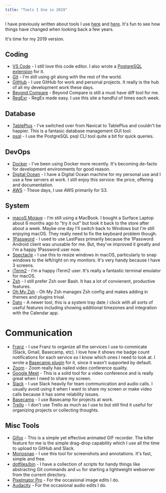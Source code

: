```yaml
---
title: "Tools I Use in 2019"
---
```


I have previously written about tools I use [here](http://www.geekytidbits.com/my-development-toolbelt/) and [here](https://www.geekytidbits.com/development-tools-i-use/).  It's fun to see how things have changed when looking back a few years.

It's time for my 2019 version.

## Coding

- [VS Code](https://code.visualstudio.com) - I still love this code editor.  I also wrote a [PostgreSQL extension](https://marketplace.visualstudio.com/items?itemName=bradymholt.pgformatter#overview) for it.
- [Git](https://git-scm.com/) - I'm still using  git along with the rest of the world.
- [GitHub](http://www.github.com) - I use GitHub for work and personal projects.  It really is the hub of all my development work these days.
- [Beyond Compare](http://www.scootersoftware.com/) - Beyond Compare is still a must have diff tool for me.
- [RegExr](http://www.regexr.com/) - RegEx made easy.  I use this site a handful of times each week.


## Database
- [TablePlus](https://tableplus.com/) - I've switched over from Navicat to TablePlus and couldn't be happier.  This is a fantasic database management GUI tool.
- [psql](https://www.postgresql.org/docs/current/app-psql.html) - I use the PostgreSQL psql CLI tool quite a bit for quick queries.

## DevOps

- [Docker](https://www.docker.com/) - I've been using Docker more recently.  It's becoming de-facto for development environments for good reason.
- [Digital Ocean](https://m.do.co/c/974ef9a471c1) - I have a Digital Ocean machine for my personal use and I use a few servers at work.  I still enjoy this service: the price, offering and documentation.
- [AWS](http://aws.amazon.com) - These days, I use AWS primarily for S3.

## System

- [macoS Mojave](http://www.apple.com/osx/) - I'm still using a MacBook.  I bought a Surface Laptop about 6 months ago to "try it out" but took it back to the store after about a week.  Maybe one day I'll switch back to Windows but I'm still enjoying macOS.  They really need to fix the keyboard problem though.
- [1Password](https://1password.com/) - I used to use LastPass primarily because the 1Password Android client was unusable for me.  But, they've improved it greatly and I'm a happy 1Password user now.
- [Spectacle](https://www.spectacleapp.com/) - I use this to resize windows in macOS, particularly to snap windows to the left/right on my monitors.  It's very handy because I have 3 screens.
- [iTerm2](https://www.iterm2.com/) - I'm a happy iTerm2 user.  It's really a fantastic terminal emulator for macOS.
- [Zsh](http://www.zsh.org/) - I still prefer Zsh over Bash.  It has a lot of convienent, productive features.
- [Oh My Zsh](https://github.com/robbyrussell/oh-my-zsh) - Oh My Zsh manages Zsh config and makes adding in themes and plugins trival.
- [Dato](https://apps.apple.com/us/app/dato/id1470584107?mt=12) - A newer tool, this is a system tray date / clock with all sorts of useful features including showing additional timezones and integration with the Calendar app.

# Communication

- [Franz](https://meetfranz.com/) - I use Franz to organize all the services I use to commicate (Slack, Gmail, Basecamp, etc).  I love how it shows me badge count notifications for each service so I know which ones I need to look at.  I wrote a [Basecamp plugin](https://github.com/bradymholt/franz-recipe-basecamp) for it, since it wasn't supported by default.
- [Zoom](https://zoom.us) - Zoom really has nailed video conference quality.
- [Google Meet](https://meet.google.com) - This is a solid tool for a video conference and is really great when I need to share my screen.
- [Slack](https://slack.com) - I use Slack heavily for team communication and audio calls.  I usually avoid using it when I want to share my screen or make video calls because it has some relability issues.
- [Basecamp](https://www.basecamp.com) - I use Basecamp for projects at work.
- [Trello](https://trello.com) - I don't use Trello as much as I use to but still find it useful for organizing projects or collecting thoughts.

## Misc Tools
- [Gifox](https://gifox.io/) - This is a simple yet effective animated GIF recorder.  The killer feature for me is the simple drag-drop capability which I use all the time to upload to GitHub and Slack.
- [Monosnap](https://monosnap.com) - I use this tool for screenshots and annotations.  It's fast, simple and free.
- [dotfiles/bin](https://github.com/bradymholt/dotfiles/tree/master/bin) - I have a collection of scripts for handy things like abstracting Git commands and `ws` for starting a lightweight webserver from the current directory.
- [Pixelmator Pro](https://www.pixelmator.com/pro/) - For the occasional image edits I do.
- [Audacity](https://www.audacityteam.org/) - For the occasional audio edits I do.
